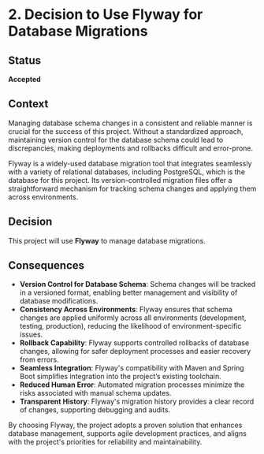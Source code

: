 # 2. Decision to Use Flyway for Database Migrations

## Status

**Accepted**

## Context

Managing database schema changes in a consistent and reliable manner is crucial for the success of this project. Without a standardized approach, maintaining version control for the database schema could lead to discrepancies, making deployments and rollbacks difficult and error-prone.

Flyway is a widely-used database migration tool that integrates seamlessly with a variety of relational databases, including PostgreSQL, which is the database for this project. Its version-controlled migration files offer a straightforward mechanism for tracking schema changes and applying them across environments.

## Decision

This project will use **Flyway** to manage database migrations.

## Consequences

- **Version Control for Database Schema**: Schema changes will be tracked in a versioned format, enabling better management and visibility of database modifications.
- **Consistency Across Environments**: Flyway ensures that schema changes are applied uniformly across all environments (development, testing, production), reducing the likelihood of environment-specific issues.
- **Rollback Capability**: Flyway supports controlled rollbacks of database changes, allowing for safer deployment processes and easier recovery from errors.
- **Seamless Integration**: Flyway's compatibility with Maven and Spring Boot simplifies integration into the project’s existing toolchain.
- **Reduced Human Error**: Automated migration processes minimize the risks associated with manual schema updates.
- **Transparent History**: Flyway's migration history provides a clear record of changes, supporting debugging and audits.

By choosing Flyway, the project adopts a proven solution that enhances database management, supports agile development practices, and aligns with the project's priorities for reliability and maintainability.
